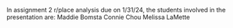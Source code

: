 In assignment 2 r/place analysis due on 1/31/24, the students involved in the presentation are:
Maddie Bomsta
Connie Chou
Melissa LaMette
